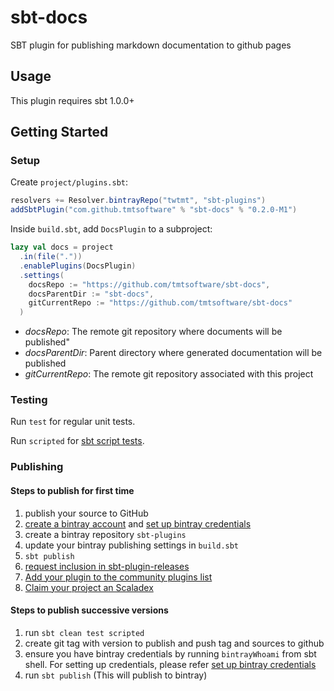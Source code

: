 # sbt-docs

SBT plugin for publishing markdown documentation to github pages

## Usage

This plugin requires sbt 1.0.0+

## Getting Started

### Setup
Create `project/plugins.sbt`:

```sbt 
resolvers += Resolver.bintrayRepo("twtmt", "sbt-plugins")
addSbtPlugin("com.github.tmtsoftware" % "sbt-docs" % "0.2.0-M1")
```

Inside `build.sbt`, add `DocsPlugin` to a subproject:

```sbt
lazy val docs = project
  .in(file("."))
  .enablePlugins(DocsPlugin)
  .settings(
    docsRepo := "https://github.com/tmtsoftware/sbt-docs",
    docsParentDir := "sbt-docs",
    gitCurrentRepo := "https://github.com/tmtsoftware/sbt-docs"
  )
```

- *docsRepo*: The remote git repository where documents will be published"
- *docsParentDir*: Parent directory where generated documentation will be published
- *gitCurrentRepo*: The remote git repository associated with this project
    
### Testing

Run `test` for regular unit tests.

Run `scripted` for [sbt script tests](http://www.scala-sbt.org/1.x/docs/Testing-sbt-plugins.html).

### Publishing

#### Steps to publish for first time

1. publish your source to GitHub
2. [create a bintray account](https://bintray.com/signup/index) and [set up bintray credentials](https://github.com/sbt/sbt-bintray#publishing)
3. create a bintray repository `sbt-plugins` 
4. update your bintray publishing settings in `build.sbt`
5. `sbt publish`
6. [request inclusion in sbt-plugin-releases](https://bintray.com/sbt/sbt-plugin-releases)
7. [Add your plugin to the community plugins list](https://github.com/sbt/website#attention-plugin-authors)
8. [Claim your project an Scaladex](https://github.com/scalacenter/scaladex-contrib#claim-your-project)

#### Steps to publish successive versions

1. run `sbt clean test scripted`
2. create git tag with version to publish and push tag and sources to github
2. ensure you have bintray credentials by running `bintrayWhoami` from sbt shell.
For setting up credentials, please refer [set up bintray credentials](https://github.com/sbt/sbt-bintray#publishing)
4. run `sbt publish` (This will publish to bintray)
